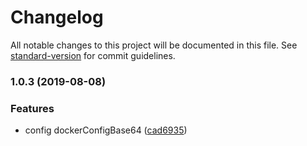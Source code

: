 # Changelog

All notable changes to this project will be documented in this file. See [standard-version](https://github.com/conventional-changelog/standard-version) for commit guidelines.

### 1.0.3 (2019-08-08)


### Features

* config dockerConfigBase64 ([cad6935](https://github.com/weidian-lab/weidian-cli/commit/cad6935))
